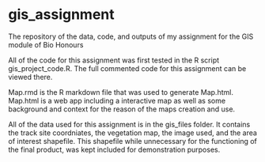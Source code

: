 # gis_assignment
The repository of the data, code, and outputs of my assignment for the GIS module of Bio Honours

All of the code for this assignment was first tested in the R script gis_project_code.R. The full commented code for this assignment can be viewed there.

Map.rmd is the R markdown file that was used to generate Map.html.
Map.html is a web app including a interactive map as well as some background and context for the reason of the maps creation and use.

All of the data used for this assignment is in the gis_files folder. It contains the track site coordniates, the vegetation map, the image used, and the area of interest shapefile. This shapefile while unnecessary for the functioning of the final product, was kept included for demonstration purposes.